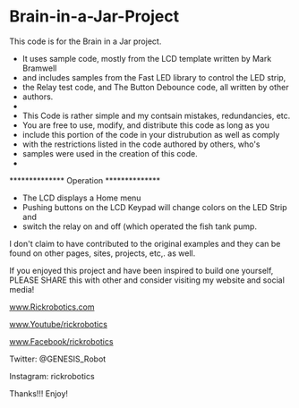 # Brain-in-a-Jar-Project
This code is for the Brain in a Jar project.
 * It uses sample code, mostly from the LCD template written by Mark Bramwell
 * and includes samples from the Fast LED library to control the LED strip,
 * the Relay test code, and The Button Debounce code, all written by other 
 * authors.
 * 
 * This Code is rather simple and my contsain mistakes, redundancies, etc.
 * You are free to use, modify, and distribute this code as long as you 
 * include this portion of the code in your distrubution as well as comply 
 * with the restrictions listed in the code authored by others, who's 
 * samples were used in the creation of this code.
 * 
 ************** Operation **************
 * The LCD displays a Home menu
 * Pushing buttons on the LCD Keypad will change colors on the LED Strip and 
 * switch the relay on and off (which operated the fish tank pump.
 
I don't claim to have contributed to the original examples and they can be found on other pages, sites, projects, etc,. as well.

If you enjoyed this project and have been inspired to build one yourself, PLEASE SHARE this with other and consider visiting my website and social media!

www.Rickrobotics.com

www.Youtube/rickrobotics

www.Facebook/rickrobotics

Twitter: @GENESIS_Robot

Instagram: rickrobotics

Thanks!!!
Enjoy!
